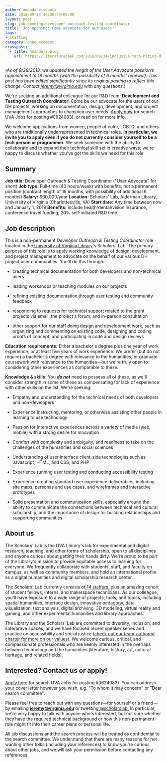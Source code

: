 ```yaml
---
author: amanda-visconti
date: 2018-09-24 16:36:44+00:00
layout: post
slug: job-opening-developer-outreach-testing-coordinator
title: 'Job opening: Come advocate for our users!'
tags:
- staffing
category: announcement
crosspost:
  - title: Amanda's blog
    url: https://literaturegeek.com/2018/09/24/inclusive-tech-hiring-digital-humanities-community-tech-engagement
---
```


(_As of 9/28/2018, we updated the length of the User Advocate position’s appointment to 18 months (with the possibility of 6 months’ renewal). This post has been edited significantly since its original posting to reflect this change. Contact jeremy@virginia.edu with any questions._)

We're seeking an additional colleague for our R&D team: **Development and Testing Outreach Coordinator**! Come be our advocate for the users of our DH projects, working on documentation, design, development, and project management approaches to champion user needs. [Apply now](http://jobs.virginia.edu/applicants/Central?quickFind=85543) (or search UVA Jobs for posting #0624083), or read on for more info.

We welcome applications from women, people of color, LGBTQ, and others who are traditionally underrepresented in technical roles. **In particular, we invite you to apply even if you do not currently consider yourself to be a tech person or programmer.** We seek someone with the ability to collaborate and to expand their technical skill set in creative ways; we're happy to discuss whether you've got the skills we need for this role.


## **Summary**


**Job title:** Developer Outreach & Testing Coordinator ("User Advocate" for short)
**Job type:** Full-time (40 hours/week) with benefits; not a permanent position (contract length of 18 months, with possibility of additional 6 months)
**Salary:** $60,000/year
**Location:** Scholars' Lab, Alderman Library, University of Virginia (Charlottesville, VA)
**Start date:** Any time between now and January 1, 2019
**Benefits:** include health/dental/vision insurance, conference travel funding, 20% self-initiated R&D time



## **Job description**


This is a non-permanent _Developer Outreach & Testing Coordinator_ role located in the[ University of Virginia Library](http://library.virginia.edu)'s Scholars' Lab. The primary purpose of this role is to apply working knowledge of design, development, and project management to advocate on the behalf of our various DH project user communities. You'll do this through:




  * creating technical documentation for both developers and non-technical users


  * leading workshops or teaching modules on our projects


  * refining existing documentation through user testing and community feedback


  * responding to requests for technical support related to the grant projects via email, the project's forum, and in-person consultation


  * other support for our staff doing design and development work, such as organizing and commenting on existing code, designing and coding proofs of concept, and participating in code and design reviews


**Education requirements:** Either a bachelor's degree plus one year of work experience, _or_ at least five years of work experience. We prefer (but do not require) a bachelor's degree with relevance to the humanities, or graduate coursework with relevance to the humanities—but we're truly open to considering other experiences as comparable to these.

**Knowledge & skills:** You _**do not**_ need to possess all of these, as we'll consider strength in some of these as compensating for lack of experience with other skills on the list. We're seeking:


  * Empathy and understanding for the technical needs of both developers and non-developers


  * Experience instructing, mentoring, or otherwise assisting other people in learning to use technology


  * Passion for interactive experiences across a variety of media (web, mobile) with a strong desire for innovation


  * Comfort with complexity and ambiguity, and readiness to take on the challenges of the humanities and social sciences


  * Understanding of user interface client-side technologies such as Javascript, HTML, and CSS; and PHP


  * Experience running user testing and conducting accessibility testing


  * Experience creating standard user experience deliverables, including site maps, personas and use cases, and wireframes and interactive prototypes


  * Solid presentation and communication skills, especially around the ability to communicate the connections between technical and cultural scholarship, and the importance of design for building relationships and supporting communities




## **About us**


The Scholars' Lab is the UVA Library's lab for experimental and digital research, teaching, and other forms of scholarship, open to all disciplines and anyone curious about getting their hands dirty. We're proud to be part of the Library's mission to provide equitable access to learning for everyone. We frequently collaborate with students, staff, and faculty on campus, as well as community members, and hold an international profile as a digital humanities and digital scholarship research center.

The Scholars' Lab currently consists of[ 14 staffers](http://scholarslab.org/people/), plus an amazing cohort of student fellows, interns, and makerspace technicians. As our colleague, you'll have exposure to a wide range of projects, tools, and topics, including spatial humanities, interface design, innovative pedagogy, data visualization, text analysis, digital archiving, 3D modeling, virtual reality and gaming, and other experimental humanities and library approaches.

The Library and the Scholars’ Lab are committed to diversity, inclusion, and safe/brave spaces, and we have focused recent speaker series and practice on accessibility and social justice ([check out our team-authored charter for more on our values](http://scholarslab.org/about/charter/)). We welcome curious, critical, and compassionate professionals who are keenly interested in the overlaps between technology and the humanities (literature, history, art, cultural heritage, and related fields).


## **Interested? Contact us or apply!**


[Apply here](http://jobs.virginia.edu/applicants/Central?quickFind=85543) (or search UVA Jobs for posting #0624083). You can address your cover letter however you wish, e.g. "To whom it may concern" or "Dear search committee".

Please feel free to reach out with any questions—for yourself or a friend—by emailing **jeremy@virginia.edu** or tweeting[ @scholarslab.](http://www.twitter.com/scholarslab) In particular, we're very happy to talk with anyone who's interested, but not sure whether they have the required technical background or how this non-permanent role might fit into their career plans or personal life.

All job discussions and the search process will be treated as confidential to the search committee. We understand that there are many reasons for not wanting other folks (including your references) to know you're curious about other jobs, and we will ask your permission before contacting any references.

